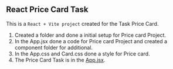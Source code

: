 ## React Price Card Task

This is a `React + Vite project` created for the Task Price Card.
1. Created a folder and done a initial setup for Price card Project.
2. In the App.jsx done a code for Price card Project and created a component folder for additional.
3. In the App.css and Card.css done a  style for Price card.
4. The Price Card Task is in the [App.jsx](./src/App.jsx).